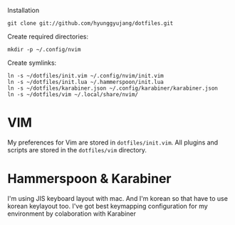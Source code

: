 Installation

    git clone git://github.com/hyunggyujang/dotfiles.git

Create required directories:

    mkdir -p ~/.config/nvim

Create symlinks:

    ln -s ~/dotfiles/init.vim ~/.config/nvim/init.vim
    ln -s ~/dotfiles/init.lua ~/.hammerspoon/init.lua
    ln -s ~/dotfiles/karabiner.json ~/.config/karabiner/karabiner.json
    ln -s ~/dotfiles/vim ~/.local/share/nvim/

# VIM #

My preferences for Vim are stored in `dotfiles/init.vim`. 
All plugins and scripts are stored in the `dotfiles/vim`
directory.

# Hammerspoon & Karabiner

I'm using JIS keyboard layout with mac. And I'm korean so that have to use
korean keylayout too. I've got best keymapping configuration for my
environment by colaboration with Karabiner
